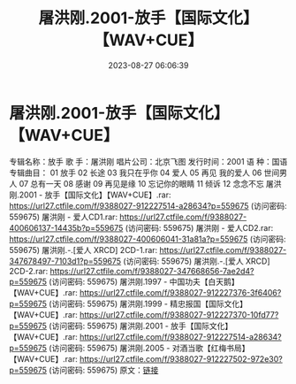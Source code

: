 ﻿---
title: 屠洪刚.2001-放手【国际文化】【WAV+CUE】
date: 2023-08-27 06:06:39
categories: WAV车载音乐、镜像
tags: 华语中文
---
# 屠洪刚.2001-放手【国际文化】【WAV+CUE】

专辑名称：放手
歌 手：屠洪刚
唱片公司：北京飞图
发行时间：2001
语 种：国语
专辑曲目：
01 放手
02 长途
03 我只在乎你
04 爱人
05 再见 我的爱人
06 世间男人
07 总有一天
08 感谢
09 再见是缘
10 忘记你的眼睛
11 倾诉
12 念念不忘
屠洪刚.2001 - 放手【国际文化】【WAV+CUE】.rar: https://url27.ctfile.com/f/9388027-912227514-a28634?p=559675
(访问密码: 559675)
屠洪刚 - 爱人CD1.rar: https://url27.ctfile.com/f/9388027-400606137-14435b?p=559675
(访问密码: 559675)
屠洪刚 - 爱人CD2.rar: https://url27.ctfile.com/f/9388027-400606041-31a81a?p=559675
(访问密码: 559675)
屠洪刚.-.[爱人 XRCD] 2CD-1.rar: https://url27.ctfile.com/f/9388027-347678497-7103d1?p=559675
(访问密码: 559675)
屠洪刚.-.[爱人 XRCD] 2CD-2.rar: https://url27.ctfile.com/f/9388027-347668656-7ae2d4?p=559675
(访问密码: 559675)
屠洪刚.1997 - 中国功夫【白天鹅】【WAV+CUE】.rar: https://url27.ctfile.com/f/9388027-912227376-3f6406?p=559675
(访问密码: 559675)
屠洪刚.1999 - 精忠报国【国际文化】【WAV+CUE】.rar: https://url27.ctfile.com/f/9388027-912227370-10fd77?p=559675
(访问密码: 559675)
屠洪刚.2001 - 放手【国际文化】【WAV+CUE】.rar: https://url27.ctfile.com/f/9388027-912227514-a28634?p=559675
(访问密码: 559675)
屠洪刚.2005 - 对酒当歌【红梅书局】【WAV+CUE】.rar: https://url27.ctfile.com/f/9388027-912227502-972e30?p=559675
(访问密码: 559675)
原文：[链接](https://blog.sina.com.cn/s/blog_1647c7e760103139f.html)